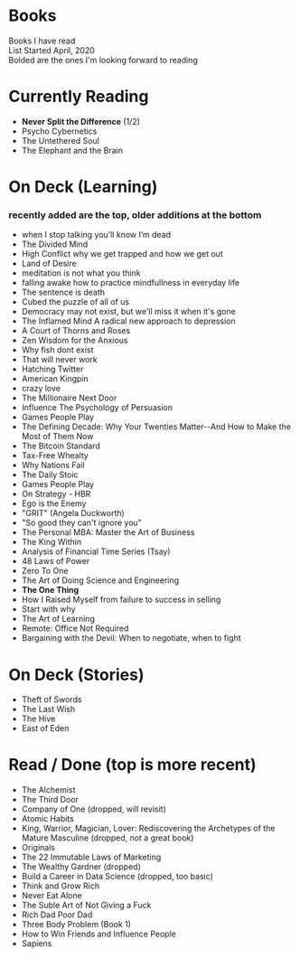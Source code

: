 # Books
Books I have read  
List Started April, 2020  
Bolded are the ones I'm looking forward to reading  

# Currently Reading 
- **Never Split the Difference** (1/2)
- Psycho Cybernetics
- The Untethered Soul
- The Elephant and the Brain

# On Deck (Learning) 
### recently added are the top, older additions at the bottom
- when I stop talking you’ll know I’m dead
- The Divided Mind
- High Conflict why we get trapped and how we get out
- Land of Desire
- meditation is not what you think
- falling awake how to practice mindfullness in everyday life
- The sentence is death
- Cubed the puzzle of all of us
- Democracy may not exist, but we'll miss it when it's gone
- The Inflamed Mind A radical new approach to depression
- A Court of Thorns and Roses
- Zen Wisdom for the Anxious
- Why fish dont exist
- That will never work
- Hatching Twitter
- American Kingpin
- crazy love
- The Millionaire Next Door
- Influence The Psychology of Persuasion
- Games People Play
- The Defining Decade: Why Your Twenties Matter--And How to Make the Most of Them Now 
- The Bitcoin Standard
- Tax-Free Whealty
- Why Nations Fail
- The Daily Stoic
- Games People Play
- On Strategy - HBR
- Ego is the Enemy
- "GRIT" (Angela Duckworth)
- "So good they can't ignore you"
- The Personal MBA: Master the Art of Business
- The King Within
- Analysis of Financial Time Series (Tsay)
- 48 Laws of Power
- Zero To One
- The Art of Doing Science and Engineering
- **The One Thing**
- How I Raised Myself from failure to success in selling
- Start with why
- The Art of Learning
- Remote: Office Not Required
- Bargaining with the Devil: When to negotiate, when to fight


# On Deck (Stories)
- Theft of Swords
- The Last Wish
- The Hive
- East of Eden


# Read / Done (top is more recent)
- The Alchemist
- The Third Door
- Company of One (dropped, will revisit)
- Atomic Habits
- King, Warrior, Magician, Lover: Rediscovering the Archetypes of the Mature Masculine  (dropped, not a great book)
- Originals 
- The 22 Immutable Laws of Marketing
- The Wealthy Gardner (dropped)
- Build a Career in Data Science (dropped, too basic)
- Think and Grow Rich
- Never Eat Alone
- The Suble Art of Not Giving a Fuck
- Rich Dad Poor Dad
- Three Body Problem (Book 1)
- How to Win Friends and Influence People
- Sapiens


